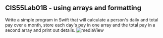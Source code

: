 ## CIS55Lab01B - using arrays and formatting
Write a simple program in Swift that will calculate a person's daily and 
total pay over a month, store each day's pay in one array and the total 
pay in a second array and print out details.
![mediaView](CIS55Lab01ScreenShot.png)

